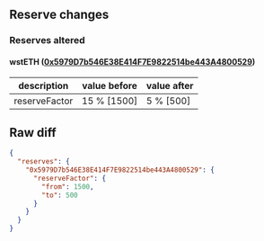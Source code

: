 ## Reserve changes

### Reserves altered

#### wstETH ([0x5979D7b546E38E414F7E9822514be443A4800529](https://arbiscan.io/address/0x5979D7b546E38E414F7E9822514be443A4800529))

| description | value before | value after |
| --- | --- | --- |
| reserveFactor | 15 % [1500] | 5 % [500] |


## Raw diff

```json
{
  "reserves": {
    "0x5979D7b546E38E414F7E9822514be443A4800529": {
      "reserveFactor": {
        "from": 1500,
        "to": 500
      }
    }
  }
}
```